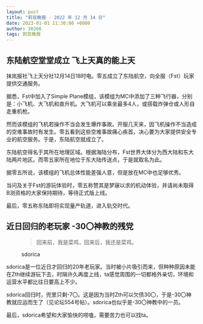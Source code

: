 ```yaml
---
layout: post
title: "莉亚晚报 - 2022 年 12 月 14 日"
date: 2023-01-01 11:30:00 +0800
author: 30266
tags: 莉亚晚报
---
```


## 东陆航空堂堂成立 飞上天真的能上天
抹岚报社飞上天分社12月14日18时电。零五成立了东陆航空，向全服（Fst）玩家提供交通服务。

据悉，Fst中加入了Simple Plane模组，该模组为MC中添加了三种飞行器，分别是：小飞机、大飞机和直升机。大飞机可以乘坐最多4人，或搭载炸弹仓或人形自走重机枪。

然而该模组的飞机若操作不当会发生爆炸事故。开服几天来，因飞机操作不当造成的空难事故时有发生。零五看到这些空难事故痛心疾首，决心要为大家提供安全专业的航空服务。于是，东陆航空就成立了。

东陆航空得名于其所在地理区域。根据海陆分布，Fst世界大体分为西大陆和东大陆两片地区。而零五家所在地位于东大陆传送点，于是就取名为此。

据零五所说，该模组的飞机总体性能差强人意，但是放在MC中也足够优秀。

当问及关于Fst的游玩体验时，零五称赞其是梦寐以求的机动体验，并请尚未取得B测资格的大家保持期待，等待正式版上线。

最后，零五称东陆即将实现量产轨道，进入轨交时代。

## 近日回归的老玩家 -30〇神教的残党
<figure class="blockquote">
  <blockquote>
    <p>回来前，我是菜鸡，回来后，我还是菜鸡。</p>
  </blockquote>
  <figcaption class="blockquote-footer">sdorica</figcaption>
</figure>

sdorica是一位近日才回归的20年老玩家。当时被小片吸引而来，但种种原因未能在Zth继续游玩下去，时隔许久再度上线，ta感觉周围的一切都格外亲切，环境和运营水平都比往日要高上不少。

sdorica回归时，兜里只剩-7〇。这是因为当时Zth可以欠债30〇，于是-30〇神教就应运而生了（见论坛554号帖）。sdorica也似乎是-30〇神教中的一员。

最后，sdorica希望和大家愉快的唠嗑，需要苦力也可以找ta。
